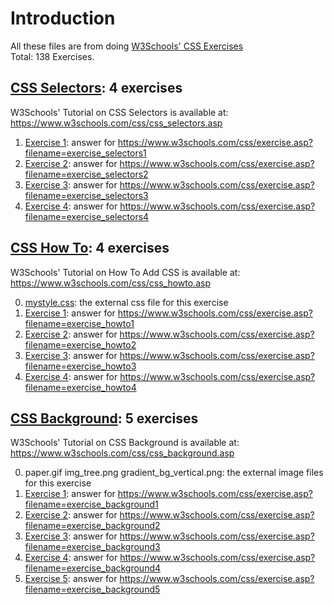 # Introduction
All these files are from doing [W3Schools' CSS Exercises](https://www.w3schools.com/css/exercise.asp)  
Total: 138 Exercises.

## [CSS Selectors](./CSS-Selectors): 4 exercises
W3Schools' Tutorial on CSS Selectors is available at: https://www.w3schools.com/css/css_selectors.asp

1. [Exercise 1](./CSS-Selectors/cssSelectorsE1.html): answer for https://www.w3schools.com/css/exercise.asp?filename=exercise_selectors1
2. [Exercise 2](./CSS-Selectors/cssSelectorsE2.html): answer for https://www.w3schools.com/css/exercise.asp?filename=exercise_selectors2
3. [Exercise 3](./CSS-Selectors/cssSelectorsE3.html): answer for https://www.w3schools.com/css/exercise.asp?filename=exercise_selectors3
4. [Exercise 4](./CSS-Selectors/cssSelectorsE4.html): answer for https://www.w3schools.com/css/exercise.asp?filename=exercise_selectors4

## [CSS How To](./CSS-HowTo): 4 exercises
W3Schools' Tutorial on How To Add CSS is available at: https://www.w3schools.com/css/css_howto.asp

0. [mystyle.css](./CSS-HowTo/mystyle.css): the external css file for this exercise
1. [Exercise 1](./CSS-HowTo/cssHowToE1.html): answer for https://www.w3schools.com/css/exercise.asp?filename=exercise_howto1
2. [Exercise 2](./CSS-HowTo/cssHowToE2.html): answer for https://www.w3schools.com/css/exercise.asp?filename=exercise_howto2
3. [Exercise 3](./CSS-HowTo/cssHowToE3.html): answer for https://www.w3schools.com/css/exercise.asp?filename=exercise_howto3
4. [Exercise 4](./CSS-HowTo/cssHowToE4.html): answer for https://www.w3schools.com/css/exercise.asp?filename=exercise_howto4

## [CSS Background](./CSS-Background): 5 exercises
W3Schools' Tutorial on CSS Background is available at: https://www.w3schools.com/css/css_background.asp

0. paper.gif img_tree.png gradient_bg_vertical.png: the external image files for this exercise
1. [Exercise 1](./CSS-Background/cssBackgroundE1.html): answer for https://www.w3schools.com/css/exercise.asp?filename=exercise_background1
2. [Exercise 2](./CSS-Background/cssBackgroundE2.html): answer for https://www.w3schools.com/css/exercise.asp?filename=exercise_background2
3. [Exercise 3](./CSS-Background/cssBackgroundE3.html): answer for https://www.w3schools.com/css/exercise.asp?filename=exercise_background3
4. [Exercise 4](./CSS-Background/cssBackgroundE4.html): answer for https://www.w3schools.com/css/exercise.asp?filename=exercise_background4
5. [Exercise 5](./CSS-Background/cssBackgroundE5.html): answer for https://www.w3schools.com/css/exercise.asp?filename=exercise_background5
